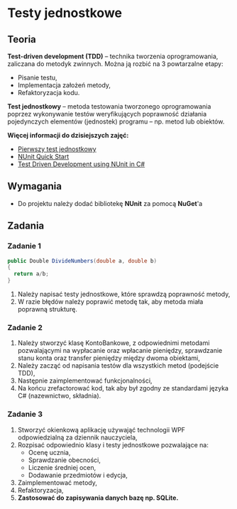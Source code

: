 # Testy jednostkowe

## Teoria

**Test-driven development (TDD)** – technika tworzenia oprogramowania, zaliczana do metodyk zwinnych. Można ją rozbić na 3 powtarzalne etapy:
- Pisanie testu,
- Implementacja założeń metody,
- Refaktoryzacja kodu.

**Test jednostkowy** – metoda testowania tworzonego oprogramowania poprzez wykonywanie testów weryfikujących poprawność działania pojedynczych elementów (jednostek) programu – np. metod lub obiektów.

**Więcej informacji do dzisiejszych zajęć:**
- [Pierwszy test jednostkowy](https://dariuszwozniak.net/2013/06/30/kurs-tdd-czesc-4-nasz-pierwszy-test-jednostkowy/)
- [NUnit Quick Start](http://www.nunit.org/index.php?p=quickStart&r=2.4)
- [Test Driven Development using NUnit in C#](http://www.4guysfromrolla.com/articles/011905-1.aspx)

## Wymagania

- Do projektu należy dodać bibliotekę **NUnit** za pomocą **NuGet**'a

## Zadania

### Zadanie 1

```csharp
public Double DivideNumbers(double a, double b)
{
  return a/b;
}
```

1. Należy napisać testy jednostkowe, które sprawdzą poprawność metody,
2. W razie błędów należy poprawić metodę tak, aby metoda miała poprawną strukturę.

### Zadanie 2

1. Należy stworzyć klasę KontoBankowe, z odpowiednimi metodami pozwalającymi na wypłacanie oraz wpłacanie pieniędzy, sprawdzanie stanu konta oraz transfer pieniędzy między dwoma obiektami,
2. Należy zacząć od napisania testów dla wszystkich metod (podejście TDD),
3. Następnie zaimplementować funkcjonalności,
4. Na końcu zrefactorować kod, tak aby był zgodny ze standardami języka C# (nazewnictwo, składnia).

### Zadanie 3

1. Stworzyć okienkową aplikację używająć technologii WPF odpowiedzialną za dziennik nauczyciela,
2. Rozpisać odpowiednio klasy i testy jednostkowe pozwalające na:
    - Ocenę ucznia,
    - Sprawdzanie obecności,
    - Liczenie średniej ocen,
    - Dodawanie przedmiotów i edycja,
3. Zaimplementować metody,
4. Refaktoryzacja,
5. **Zastosować do zapisywania danych bazę np. SQLite.**
